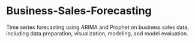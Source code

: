 # Business-Sales-Forecasting
Time series forecasting using ARIMA and Prophet on business sales data, including data preparation, visualization, modeling, and model evaluation.
